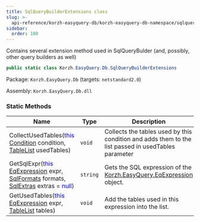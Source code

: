 ```yaml
---
title: SqlQueryBuilderExtensions class
slug: >-
  api-reference/korzh-easyquery-db/korzh-easyquery-db-namespace/sqlquerybuilderextensions-class
sidebar:
  order: 100
---
```


Contains several extension method used in SqlQueryBulder (and, possibly, other query builders as well)
```csharp
public static class Korzh.EasyQuery.Db.SqlQueryBuilderExtensions

```
Package: `Korzh.EasyQuery.Db` (targets: `netstandard2.0`)

Assembly: `Korzh.EasyQuery.Db.dll`

### Static Methods

| Name | Type | Description | 
| --- | --- | --- | 
| CollectUsedTables(<span style='color: blue'>this</span> [Condition](///////////////easyquery/docs/api-reference/korzh-easyquery/korzh-easyquery-namespace/condition-class) condition, [TableList](///////////////easyquery/docs/api-reference/korzh-easyquery-db/korzh-easyquery-db-namespace/tablelist-class) usedTables) | `void` | Collects the tables used by this condition and adds them to the list passed in usedTables parameter | 
| GetSqlExpr(<span style='color: blue'>this</span> [EqExpression](///////////////easyquery/docs/api-reference/korzh-easyquery/korzh-easyquery-namespace/eqexpression-class) expr, [SqlFormats](///////////////easyquery/docs/api-reference/korzh-easyquery-db/korzh-easyquery-db-namespace/sqlformats-class) formats, [SqlExtras](///////////////easyquery/docs/api-reference/korzh-easyquery-db/korzh-easyquery-db-namespace/sqlextras-class) extras = <span style='color: blue'>null</span>) | `string` | Gets the SQL expression of the [Korzh.EasyQuery.EqExpression](///////////////easyquery/docs/api-reference/korzh-easyquery/korzh-easyquery-namespace/eqexpression-class) object. | 
| GetUsedTables(<span style='color: blue'>this</span> [EqExpression](///////////////easyquery/docs/api-reference/korzh-easyquery/korzh-easyquery-namespace/eqexpression-class) expr, [TableList](///////////////easyquery/docs/api-reference/korzh-easyquery-db/korzh-easyquery-db-namespace/tablelist-class) tables) | `void` | Add the tables used in this expression into the list. |
